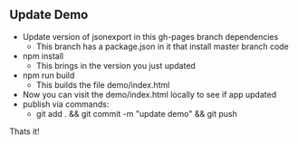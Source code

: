 ## Update Demo

- Update version of jsonexport in this gh-pages branch dependencies
  - This branch has a package.json in it that install master branch code
- npm install
  - This brings in the version you just updated
- npm run build
  - This builds the file demo/index.html
- Now you can visit the demo/index.html locally to see if app updated
- publish via commands:
  - git add . && git commit -m "update demo" && git push

Thats it!